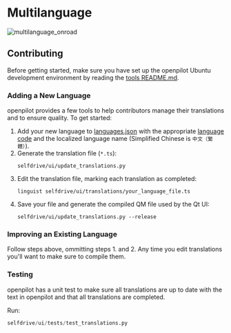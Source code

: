 # Multilanguage

![multilanguage_onroad](https://user-images.githubusercontent.com/25857203/178912800-2c798af8-78e3-498e-9e19-35906e0bafff.png)

## Contributing

Before getting started, make sure you have set up the openpilot Ubuntu development environment by reading the [tools README.md](/tools/README.md).

### Adding a New Language

openpilot provides a few tools to help contributors manage their translations and to ensure quality. To get started:

1. Add your new language to [languages.json](/selfdrive/ui/translations/languages.json) with the appropriate [language code](https://en.wikipedia.org/wiki/List_of_ISO_639-1_codes) and the localized language name (Simplified Chinese is `中文（繁體）`).
2. Generate the translation file (`*.ts`):
   ```shell
   selfdrive/ui/update_translations.py
   ```
3. Edit the translation file, marking each translation as completed:
   ```shell
   linguist selfdrive/ui/translations/your_language_file.ts
   ```
4. Save your file and generate the compiled QM file used by the Qt UI:
   ```shell
   selfdrive/ui/update_translations.py --release
   ```

### Improving an Existing Language

Follow steps above, ommitting steps 1. and 2. Any time you edit translations you'll want to make sure to compile them.

### Testing

openpilot has a unit test to make sure all translations are up to date with the text in openpilot and that all translations are completed.

Run: 

```python
selfdrive/ui/tests/test_translations.py
```
